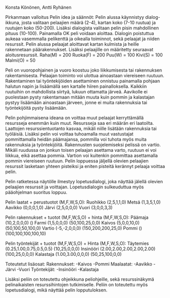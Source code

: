 Konsta Könönen,
Antti Ryhänen

Pirkanmaan valloitus
Pelin idea ja säännöt:
Pelin alussa käynnistyy dialog-ikkuna, josta valitaan pelaajien määrä (2-4), kartan koko (7-10 ruutua) ja ruutujen koko (50-200). Lisäksi dialogista valitaan pelin pisin mahdollinen pituus (10-100). Painamalla OK peli voidaan aloittaa. Dialogin poistuttua aukeaa vasemmalla pelikenttä ja oikealla toiminnot, sekä pelaajat ja niiden resurssit. Pelin alussa pelaajat aloittavat kartan kulmista ja heille rakennetaan päärakennukset. Lisäksi pelaajille on määritetty seuraavat aloitusresurssit.
Raha(M) 	= 200
Ruoka(F)	= 200
Puu(W)		= 100
Kivi(S)		= 100
Malmi(O)	= 50

Peli on vuoropohjainen ja vuoro koostuu joko liikkumisesta tai rakennuksen rakentamisesta. Pelaajan toiminto voi ulottua ainoastaan viereiseen ruutuun. Rakentaminen tai työntekijöiden asettaminen onnistuu painamalla pohjaan halutun napin ja lisäämällä sen kartalle hiiren painalloksella. Kaikkiin ruutuihin on mahdollista siirtyä, lukuun ottamatta järveä. Aavikolle ei puolestaan pysty rakentamaan mitään muuta kuin pommin ja kalastajan pystyy lisäämään ainoastaan järveen, jonne ei muita rakennuksia tai työntekijöitä pysty lisäämään. 

Pelin pohjimmaisena ideana on voittaa muut pelaajat kerryttämällä resursseja enemmän kuin muut. Resursseja saa eri määrän eri laatoilta. Laattojen resurssientuotanto kasvaa, mikäli niille lisätään rakennuksia tai työläisiä. Lisäksi pelin voi voittaa tuhoamalla muut vastustajat pommittamalla heidän päämajansa, pommilla voi tuhota myös muita rakennuksia ja työntekijöitä. Rakennusten suojelemiseksi pelissä on vartio. Mikäli ruudussa on jonkun toisen pelaajan asettama varto, ruutuun ei voi liikkua, eikä asettaa pommia. Vartion voi kuitenkin pommittaa asettamalla pommin viereiseen ruutuun. Pelin loppuessa jäljellä olevien pelaajien resurssit lasketaan yhteen pisteiksi ja eniten pisteitä kerännyt pelaaja voittaa pelin. 

Pelin ratketessa näytölle ilmestyy lopetusdialogi, joka näyttää jälellä olevien pelaajien resurssit ja voittajan. Lopetusdialogin sulkeuduttua myös pääohjelman suoritus loppuu.

Pelin laatat + perustuotot (M,F,W,S,O):
Ruohikko 	(2,5,1,1,0)
Metsä		(1,3,5,1,0)
Aavikko		(0,0,0,1,0)
Järvi		(2,5,0,0,0)
Vuori		(3,0,0,3,3)

Pelin rakennukset + tuotot (M,F,W,S,O) + hinta (M,F,W,S,O):
Päämaja		(10,2,0,0,0)			()
Farmi		(1,5,0,0,0)			(50,100,25,0,0)
Kaivos		(5,0,0,10,0)			(50,100,50,100,0)
Vartio		(-5,-2,0,0,0)			(150,200,200,25,0)
Pommi		()				(100,100,100,100,10)

Pelin työntekijät + tuotot (M,F,W,S,O) + Hinta (M,F,W,S,O):
Täytemies	(0.25,1.00,0.75,0.5,0.5)	(10,25,0,0,0)
Insinööri	(2.00,2.00,2.00,2.00,2.00)	(100,25,0,0,0)
Kalastaja	(1.00,3.00,0,0,0)		(50,25,100,0,0)

Toteutetut lisäosat:
	Rakennukset:
		-Kaivos
		-Pommi
	Maalaatat:
		-Aavikko
		-Järvi
		-Vuori
	Työntekijät:
		-Insinööri
		-Kalastaja

Lisäksi peliin on toteutettu ohjeikkuna peliohjeille, sekä resurssinäkymä pelinaikaisten resurssihintojen tutkimiselle. Peliin on toteutettu myös lopetusdialogi, mikä näyttää pelin lopputuloksen. 




